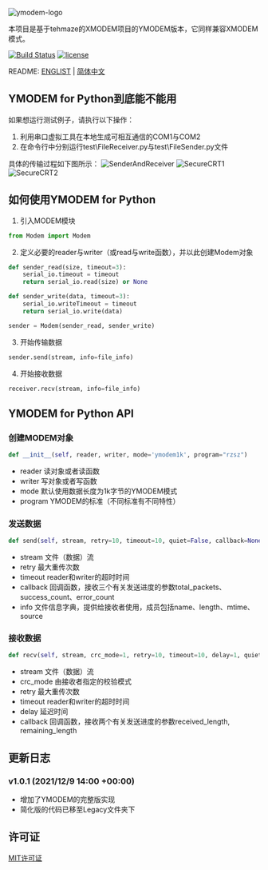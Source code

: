 ![ymodem-logo](https://raw.githubusercontent.com/alexwoo1900/ymodem/master/docs/assets/ymodem-logo.png)

本项目是基于tehmaze的XMODEM项目的YMODEM版本，它同样兼容XMODEM模式。

[![Build Status](https://www.travis-ci.org/alexwoo1900/ymodem.svg?branch=master)](https://www.travis-ci.org/alexwoo1900/ymodem)
[![license](https://img.shields.io/github/license/mashape/apistatus.svg)](https://opensource.org/licenses/MIT)

README: [ENGLIST](https://github.com/alexwoo1900/ymodem/blob/master/README.md) | [简体中文](https://github.com/alexwoo1900/ymodem/blob/master/README_CN.md)


## YMODEM for Python到底能不能用
如果想运行测试例子，请执行以下操作：
1. 利用串口虚拟工具在本地生成可相互通信的COM1与COM2
2. 在命令行中分别运行test\FileReceiver.py与test\FileSender.py文件

具体的传输过程如下图所示：
![SenderAndReceiver](https://raw.githubusercontent.com/alexwoo1900/ymodem/master/docs/assets/sr.png)
![SecureCRT1](https://raw.githubusercontent.com/alexwoo1900/ymodem/master/docs/assets/ymodem_sender.png)
![SecureCRT2](https://raw.githubusercontent.com/alexwoo1900/ymodem/master/docs/assets/ymodem_receiver.png)

## 如何使用YMODEM for Python
1. 引入MODEM模块
```python
from Modem import Modem
```

2. 定义必要的reader与writer（或read与write函数），并以此创建Modem对象
```python
def sender_read(size, timeout=3):
    serial_io.timeout = timeout
    return serial_io.read(size) or None

def sender_write(data, timeout=3):
    serial_io.writeTimeout = timeout
    return serial_io.write(data)

sender = Modem(sender_read, sender_write)
```

3. 开始传输数据
```python
sender.send(stream, info=file_info)
```

4. 开始接收数据
```python
receiver.recv(stream, info=file_info)
```

## YMODEM for Python API

### 创建MODEM对象
```python
def __init__(self, reader, writer, mode='ymodem1k', program="rzsz")
```
- reader 读对象或者读函数
- writer 写对象或者写函数
- mode 默认使用数据长度为1k字节的YMODEM模式
- program YMODEM的标准（不同标准有不同特性）

### 发送数据
```python
def send(self, stream, retry=10, timeout=10, quiet=False, callback=None, info=None):
```
- stream 文件（数据）流
- retry 最大重传次数
- timeout reader和writer的超时时间
- callback 回调函数，接收三个有关发送进度的参数total_packets、success_count、error_count
- info 文件信息字典，提供给接收者使用，成员包括name、length、mtime、source

### 接收数据
```python
def recv(self, stream, crc_mode=1, retry=10, timeout=10, delay=1, quiet=0, callback=None, info=None)
```
- stream 文件（数据）流
- crc_mode 由接收者指定的校验模式
- retry 最大重传次数
- timeout reader和writer的超时时间
- delay 延迟时间
- callback 回调函数，接收两个有关发送进度的参数received_length, remaining_length

## 更新日志
### v1.0.1 (2021/12/9 14:00 +00:00)
- 增加了YMODEM的完整版实现
- 简化版的代码已移至Legacy文件夹下

## 许可证
[MIT许可证](https://opensource.org/licenses/MIT)